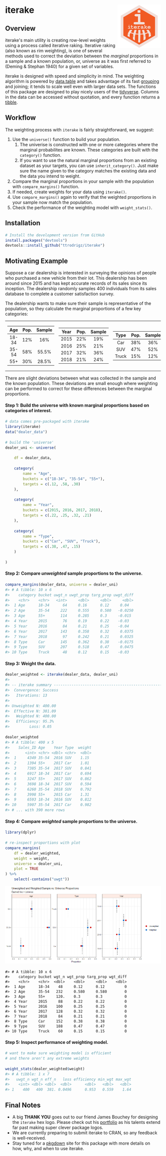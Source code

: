
iterake <img src=logo/ITERAKE_LOGO_01.png width=140 height=140 align="right" />
===============================================================================

Overview
--------

iterake's main utility is creating row-level weights using a process called iterative raking. Iterative raking (also known as rim weighting), is one of several methods used to correct the deviation between the *marginal* proportions in a sample and a known population, or, universe as it was first referred to (Deming & Stephan 1940) for a given set of variables.

iterake is designed with speed and simplicity in mind. The weighting algorithm is powered by [data.table](https://github.com/Rdatatable/data.table/wiki) and takes advantage of its fast [grouping](https://github.com/Rdatatable/data.table/wiki/Benchmarks-:-Grouping) and joining; it tends to scale well even with larger data sets. The functions of this package are designed to play nicely users of the [tidyverse](https://github.com/tidyverse/tidyverse). Columns in the data can be accessed without quotation, and every function returns a [tibble](https://github.com/tidyverse/tibble).

Workflow
--------

The weighting process with `iterake` is fairly straightforward, we suggest:

1.  Use the `universe()` function to build your population.
    1.  The univerise is constructed with one or more categories where the marginal probabilites are known. These categories are built with the `category()` function.
    2.  If you want to use the natural marginal proportions from an existing dataset as your targets, you can use `inherit_category()`. Just make sure the name given to the category matches the existing data and the data you intend to weight.
2.  Compare the marginal proportions in your sample with the population with `compare_margins()` function.
3.  If needed, create weights for your data using `iterake()`.
4.  Use `compare_margins()` again to verify that the weighted proportions in your sample now match the population.
5.  Check the performance of the weighting model with `weight_stats()`.

Installation
------------

``` r
# Install the development version from GitHub
install.packages("devtools")
devtools::install_github("ttrodrigz/iterake")
```

Motivating Example
------------------

Suppose a car dealership is interested in surveying the opinions of people who purchased a new vehicle from their lot. This dealership has been around since 2015 and has kept accurate records of its sales since its inception. The dealership randomly samples 400 individuals from its sales database to complete a customer satisfaction survey.

The dealership wants to make sure their sample is representative of the population, so they calculate the marginal proportions of a few key categories:

<table class="kable_wrapper">
<tbody>
<tr>
<td>
<table>
<thead>
<tr>
<th style="text-align:center;">
Age
</th>
<th style="text-align:center;">
Pop.
</th>
<th style="text-align:center;">
Sample
</th>
</tr>
</thead>
<tbody>
<tr>
<td style="text-align:center;">
18-34
</td>
<td style="text-align:center;">
12%
</td>
<td style="text-align:center;">
16%
</td>
</tr>
<tr>
<td style="text-align:center;">
35-54
</td>
<td style="text-align:center;">
58%
</td>
<td style="text-align:center;">
55.5%
</td>
</tr>
<tr>
<td style="text-align:center;">
55+
</td>
<td style="text-align:center;">
30%
</td>
<td style="text-align:center;">
28.5%
</td>
</tr>
</tbody>
</table>
</td>
<td>
<table>
<thead>
<tr>
<th style="text-align:center;">
Year
</th>
<th style="text-align:center;">
Pop.
</th>
<th style="text-align:center;">
Sample
</th>
</tr>
</thead>
<tbody>
<tr>
<td style="text-align:center;">
2015
</td>
<td style="text-align:center;">
22%
</td>
<td style="text-align:center;">
19%
</td>
</tr>
<tr>
<td style="text-align:center;">
2016
</td>
<td style="text-align:center;">
25%
</td>
<td style="text-align:center;">
21%
</td>
</tr>
<tr>
<td style="text-align:center;">
2017
</td>
<td style="text-align:center;">
32%
</td>
<td style="text-align:center;">
36%
</td>
</tr>
<tr>
<td style="text-align:center;">
2018
</td>
<td style="text-align:center;">
21%
</td>
<td style="text-align:center;">
24%
</td>
</tr>
</tbody>
</table>
</td>
<td>
<table>
<thead>
<tr>
<th style="text-align:center;">
Type
</th>
<th style="text-align:center;">
Pop.
</th>
<th style="text-align:center;">
Sample
</th>
</tr>
</thead>
<tbody>
<tr>
<td style="text-align:center;">
Car
</td>
<td style="text-align:center;">
38%
</td>
<td style="text-align:center;">
36%
</td>
</tr>
<tr>
<td style="text-align:center;">
SUV
</td>
<td style="text-align:center;">
47%
</td>
<td style="text-align:center;">
52%
</td>
</tr>
<tr>
<td style="text-align:center;">
Truck
</td>
<td style="text-align:center;">
15%
</td>
<td style="text-align:center;">
12%
</td>
</tr>
</tbody>
</table>
</td>
</tr>
</tbody>
</table>
There are slight deviations between what was collected in the sample and the known population. These deviations are small enough where weighting can be performed to correct for these differences between the marginal proportions.

#### **Step 1**: Build the universe with known marginal proportions based on categories of interest.

``` r
# data comes pre-packaged with iterake
library(iterake)
data("dealer_data")

# build the 'universe'
dealer_uni <- universe(
    
    df = dealer_data,
    
    category(
        name = "Age",
        buckets = c("18-34", "35-54", "55+"),
        targets = c(.12, .58, .30)
    ),
    
    category(
        name = "Year",
        buckets = c(2015, 2016, 2017, 2018),
        targets = c(.22, .25, .32, .21)
    ),
    
    category(
        name = "Type",
        buckets = c("Car", "SUV", "Truck"),
        targets = c(.38, .47, .15)
    )
    
)
```

#### **Step 2**: Compare *unweighted* sample proportions to the universe.

``` r
compare_margins(dealer_data, universe = dealer_uni)
#> # A tibble: 10 x 6
#>    category bucket uwgt_n uwgt_prop targ_prop uwgt_diff
#>    <chr>    <chr>   <int>     <dbl>     <dbl>     <dbl>
#>  1 Age      18-34      64     0.16      0.12     0.04  
#>  2 Age      35-54     222     0.555     0.580   -0.0250
#>  3 Age      55+       114     0.285     0.3     -0.015 
#>  4 Year     2015       76     0.19      0.22    -0.03  
#>  5 Year     2016       84     0.21      0.25    -0.04  
#>  6 Year     2017      143     0.358     0.32     0.0375
#>  7 Year     2018       97     0.242     0.21     0.0325
#>  8 Type     Car       145     0.362     0.38    -0.0175
#>  9 Type     SUV       207     0.518     0.47     0.0475
#> 10 Type     Truck      48     0.12      0.15    -0.03
```

#### **Step 3**: Weight the data.

``` r
dealer_weighted <- iterake(dealer_data, dealer_uni)
#> 
#> -- iterake summary -------------------------------------------------------------
#>  Convergence: Success
#>   Iterations: 13
#> 
#> Unweighted N: 400.00
#>  Effective N: 381.09
#>   Weighted N: 400.00
#>   Efficiency: 95.3%
#>         Loss: 0.05

dealer_weighted
#> # A tibble: 400 x 5
#>    Sales_ID Age    Year Type  weight
#>       <int> <chr> <dbl> <chr>  <dbl>
#>  1     4349 35-54  2016 SUV    1.15 
#>  2     1394 55+    2017 Car    1.01 
#>  3     7385 35-54  2017 SUV    0.841
#>  4     6917 18-34  2017 Car    0.694
#>  5     3247 55+    2017 SUV    0.862
#>  6     3698 18-34  2017 SUV    0.594
#>  7     6260 35-54  2018 SUV    0.792
#>  8     3998 55+    2015 Car    1.31 
#>  9     6593 18-34  2016 SUV    0.812
#> 10     5907 35-54  2017 Car    0.982
#> # ... with 390 more rows
```

#### **Step 4**: Compare *weighted* sample proportions to the universe.

``` r
library(dplyr)

# re-inspect proportions with plot
compare_margins(
    df = dealer_weighted, 
    weight = weight, 
    universe = dealer_uni,
    plot = TRUE
) %>%
    select(-contains("uwgt"))
```

![](README_files/figure-markdown_github/unnamed-chunk-7-1.png)

    #> # A tibble: 10 x 6
    #>    category bucket wgt_n wgt_prop targ_prop wgt_diff
    #>    <chr>    <chr>  <dbl>    <dbl>     <dbl>    <dbl>
    #>  1 Age      18-34    48     0.12      0.12         0
    #>  2 Age      35-54   232     0.580     0.580        0
    #>  3 Age      55+     120.    0.3       0.3          0
    #>  4 Year     2015     88     0.22      0.22         0
    #>  5 Year     2016    100     0.25      0.25         0
    #>  6 Year     2017    128     0.32      0.32         0
    #>  7 Year     2018     84     0.21      0.21         0
    #>  8 Type     Car     152     0.38      0.38         0
    #>  9 Type     SUV     188     0.47      0.47         0
    #> 10 Type     Truck    60     0.15      0.15         0

#### **Step 5**: Inspect performance of weighting model.

``` r
# want to make sure weighting model is efficient 
# and there aren't any extreme weights

weight_stats(dealer_weighted$weight)
#> # A tibble: 1 x 7
#>   uwgt_n wgt_n eff_n   loss efficiency min_wgt max_wgt
#>    <int> <dbl> <dbl>  <dbl>      <dbl>   <dbl>   <dbl>
#> 1    400   400  381. 0.0496      0.953   0.559    1.64
```

Final Notes
-----------

-   A big **THANK YOU** goes out to our friend James Bouchey for designing the `iterake` hex logo. Please check out his [portfolio](https://jamesbouchey.myportfolio.com/) as his talents extend far past making super clever package logos.
-   We are currently preparing to submit iterake to CRAN, so any feedback is well-received.
-   Stay tuned for a [pkgdown](https://github.com/r-lib/pkgdown) site for this package with more details on how, why, and when to use iterake.
